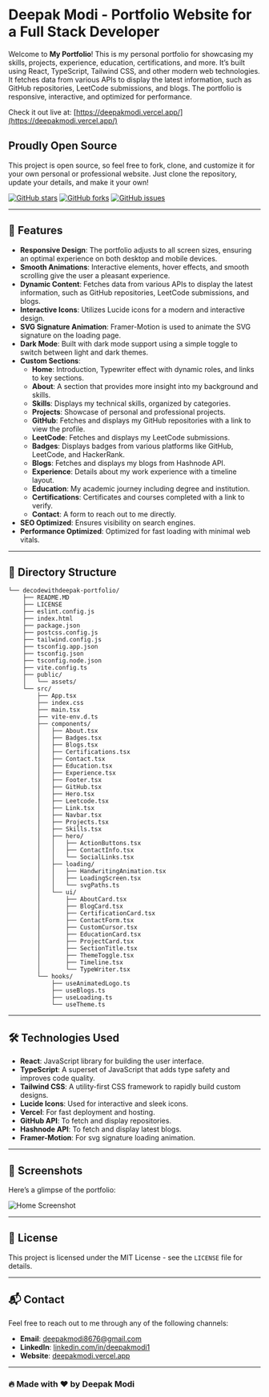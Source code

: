 # Deepak Modi - Portfolio Website for a Full Stack Developer

Welcome to **My Portfolio**! This is my personal portfolio for showcasing my skills, projects, experience, education, certifications, and more. It’s built using React, TypeScript, Tailwind CSS, and other modern web technologies. It fetches data from various APIs to display the latest information, such as GitHub repositories, LeetCode submissions, and blogs. The portfolio is responsive, interactive, and optimized for performance.

Check it out live at: [https://deepakmodi.vercel.app/](https://deepakmodi.vercel.app/)

## Proudly Open Source

This project is open source, so feel free to fork, clone, and customize it for your own personal or professional website. Just clone the repository, update your details, and make it your own!

[![GitHub stars](https://img.shields.io/github/stars/decodewithdeepak/Portfolio.svg)](https://github.com/decodewithdeepak/Portfolio/stargazers)
[![GitHub forks](https://img.shields.io/github/forks/decodewithdeepak/Portfolio.svg)](https://github.com/decodewithdeepak/Portfolio/network)
[![GitHub issues](https://img.shields.io/github/issues/decodewithdeepak/Portfolio.svg)](https://github.com/decodewithdeepak/Portfolio/issues)

---

## 🚀 Features

- **Responsive Design**: The portfolio adjusts to all screen sizes, ensuring an optimal experience on both desktop and mobile devices.
- **Smooth Animations**: Interactive elements, hover effects, and smooth scrolling give the user a pleasant experience.
- **Dynamic Content**: Fetches data from various APIs to display the latest information, such as GitHub repositories, LeetCode submissions, and blogs.
- **Interactive Icons**: Utilizes Lucide icons for a modern and interactive design.
- **SVG Signature Animation**: Framer-Motion is used to animate the SVG signature on the loading page.
- **Dark Mode**: Built with dark mode support using a simple toggle to switch between light and dark themes.
- **Custom Sections**:
  - **Home**: Introduction, Typewriter effect with dynamic roles, and links to key sections.
  - **About**: A section that provides more insight into my background and skills.
  - **Skills**: Displays my technical skills, organized by categories.
  - **Projects**: Showcase of personal and professional projects.
  - **GitHub**: Fetches and displays my GitHub repositories with a link to view the profile.
  - **LeetCode**: Fetches and displays my LeetCode submissions.
  - **Badges**: Displays badges from various platforms like GitHub, LeetCode, and HackerRank.
  - **Blogs**: Fetches and displays my blogs from Hashnode API.
  - **Experience**: Details about my work experience with a timeline layout.
  - **Education**: My academic journey including degree and institution.
  - **Certifications**: Certificates and courses completed with a link to verify.
  - **Contact**: A form to reach out to me directly.
- **SEO Optimized**: Ensures visibility on search engines.
- **Performance Optimized**: Optimized for fast loading with minimal web vitals.

---

## 📂 **Directory Structure**

```
└── decodewithdeepak-portfolio/
    ├── README.MD
    ├── LICENSE
    ├── eslint.config.js
    ├── index.html
    ├── package.json
    ├── postcss.config.js
    ├── tailwind.config.js
    ├── tsconfig.app.json
    ├── tsconfig.json
    ├── tsconfig.node.json
    ├── vite.config.ts
    ├── public/
    │   └── assets/
    └── src/
        ├── App.tsx
        ├── index.css
        ├── main.tsx
        ├── vite-env.d.ts
        ├── components/
        │   ├── About.tsx
        │   ├── Badges.tsx
        │   ├── Blogs.tsx
        │   ├── Certifications.tsx
        │   ├── Contact.tsx
        │   ├── Education.tsx
        │   ├── Experience.tsx
        │   ├── Footer.tsx
        │   ├── GitHub.tsx
        │   ├── Hero.tsx
        │   ├── Leetcode.tsx
        │   ├── Link.tsx
        │   ├── Navbar.tsx
        │   ├── Projects.tsx
        │   ├── Skills.tsx
        │   ├── hero/
        │   │   ├── ActionButtons.tsx
        │   │   ├── ContactInfo.tsx
        │   │   └── SocialLinks.tsx
        │   ├── loading/
        │   │   ├── HandwritingAnimation.tsx
        │   │   ├── LoadingScreen.tsx
        │   │   └── svgPaths.ts
        │   └── ui/
        │       ├── AboutCard.tsx
        │       ├── BlogCard.tsx
        │       ├── CertificationCard.tsx
        │       ├── ContactForm.tsx
        │       ├── CustomCursor.tsx
        │       ├── EducationCard.tsx
        │       ├── ProjectCard.tsx
        │       ├── SectionTitle.tsx
        │       ├── ThemeToggle.tsx
        │       ├── Timeline.tsx
        │       └── TypeWriter.tsx
        └── hooks/
            ├── useAnimatedLogo.ts
            ├── useBlogs.ts
            ├── useLoading.ts
            └── useTheme.ts
```

---

## 🛠 Technologies Used

- **React**: JavaScript library for building the user interface.
- **TypeScript**: A superset of JavaScript that adds type safety and improves code quality.
- **Tailwind CSS**: A utility-first CSS framework to rapidly build custom designs.
- **Lucide Icons**: Used for interactive and sleek icons.
- **Vercel**: For fast deployment and hosting.
- **GitHub API**: To fetch and display repositories.
- **Hashnode API**: To fetch and display latest blogs.
- **Framer-Motion**: For svg signature loading animation.

---

## 📸 Screenshots

Here’s a glimpse of the portfolio:

![Home Screenshot](./public/assets/portfolio.png)

---

## 📜 License

This project is licensed under the MIT License - see the `LICENSE` file for details.

---

## 📬 Contact

Feel free to reach out to me through any of the following channels:

- **Email**: [deepakmodi8676@gmail.com](mailto:deepakmodi8676@gmail.com)
- **LinkedIn**: [linkedin.com/in/deepakmodi1](https://linkedin.com/in/deepakmodi1)
- **Website**: [deepakmodi.vercel.app](https://deepakmodi.vercel.app)

---

### 🔥 Made with ❤️ by **Deepak Modi**
